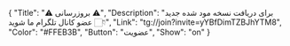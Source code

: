 {
"Title": "⚠️      بروزرسانی      ⚠️",
"Description": "برای دریافت نسخه مود شده جدید عضو کانال تلگرام ما شوید 👇🏻",
"Link": "tg://join?invite=yYBfDimTZBJhYTM8",
"Color": "#FFEB3B",
"Button": "عضویت",
"Show": "on"
}

